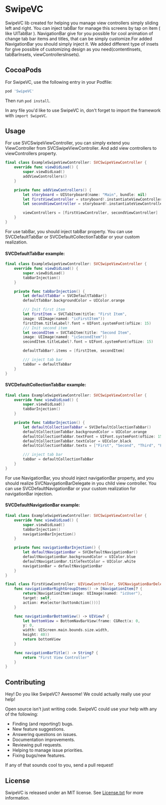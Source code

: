 # SwipeVC

SwipeVC lib created for helping you manage view controllers simply sliding left and right.
You can inject tabBar for manage this screens by tap on item ( like UITabBar ).
NavigationBar give for you possible for cool animation of change tab bar items and titles, that can be simply customize.For added NavigationBar you should simply inject it.
We added different type of insets for give possible of customizing design as you need(contentInsets, tabBarInsets, viewControllersInsets).

## CocoaPods

For SwipeVC, use the following entry in your Podfile:

```rb
pod 'SwipeVC'
```

Then run `pod install`.

In any file you'd like to use SwipeVC in, don't forget to
import the framework with `import SwipeVC`.

## Usage

For use SVCSwipeViewController, you can simply extend you ViewController from SVCSwipeViewController. And add view controllers to viewControllers property.

```swift
final class ExampleSwipeViewController: SVCSwipeViewController {
    override func viewDidLoad() {
        super.viewDidLoad()
        addViewControllers()
    }

    private func addViewControllers() {
        let storyboard = UIStoryboard(name: "Main", bundle: nil)
        let firstViewController = storyboard!.instantiateViewController(withIdentifier: "FirstViewController") as! FirstViewController
        let secondViewController = storyboard!.instantiateViewController(withIdentifier: "SecondViewController") as! SecondViewController

        viewControllers = [firstViewController, secondViewController]
    }
}
```
For use tabBar, you should inject tabBar property. You can use SVCDefaultTabBar or SVCDefaultCollectionTabBar or your custom realization.

#### SVCDefaultTabBar example:
```swift
final class ExampleSwipeViewController: SVCSwipeViewController {
    override func viewDidLoad() {
        super.viewDidLoad()
        tabBarInjection()
    }

    private func tabBarInjection() {
        let defaultTabBar = SVCDefaultTabBar()
        defaultTabBar.backgroundColor = UIColor.orange

        /// Init first item
        let firstItem = SVCTabItem(title: "First Item",
        image: UIImage(named: "icFirstItem"))
        firstItem.titleLabel?.font = UIFont.systemFont(ofSize: 15)
        /// Init second item
        let secondItem = SVCTabItem(title: "Second Item",
        image: UIImage(named: "icSecondItem"))
        secondItem.titleLabel?.font = UIFont.systemFont(ofSize: 15)

        defaultTabBar?.items = [firstItem, secondItem]

        /// inject tab bar
        tabBar = defaultTabBar
    }
}
```

#### SVCDefaultCollectionTabBar example:
```swift
final class ExampleSwipeViewController: SVCSwipeViewController {
    override func viewDidLoad() {
        super.viewDidLoad()
        tabBarInjection()
    }

    private func tabBarInjection() {
        let defaultCollectionTabBar = SVCDefaultCollectionTabBar()
        defaultCollectionTabBar.backgroundColor = UIColor.orange
        defaultCollectionTabBar.textFont = UIFont.systemFont(ofSize: 15)
        defaultCollectionTabBar.textColor = UIColor.black
        defaultCollectionTabBar.texts = ["First", "Second", "Third", "Fourth"]

        /// inject tab bar
        tabBar = defaultCollectionTabBar
    }
}
```
For use NavigationBar, you should inject navigationBar property,  and you should realize SVCNavigationBarDelegate in you child view controller. You can use SVCDefaultNavigationBar or your custom realization for navigationBar injection.

#### SVCDefaultNavigationBar example:
```swift
final class ExampleSwipeViewController: SVCSwipeViewController {
    override func viewDidLoad() {
        super.viewDidLoad()
        tabBarInjection()
        navigationBarInjection()
    }

    private func navigationBarInjection() {
        let defaultNavigationBar = SVCDefaultNavigationBar()
        defaultNavigationBar.backgroundColor = UIColor.blue
        defaultNavigationBar.titleTextColor = UIColor.white
        navigationBar = defaultNavigationBar
    }
}

final class FirstViewController: UIViewController, SVCNavigationBarDelegate {
    func navigationBarRightGroupItems() -> [NavigationItem]? {
        return[NavigationItem(image: UIImage(named: "icUser"),
        target: self,
        action: #selector(buttonAction()))]
    }

    func navigationBarBottomView() -> UIView? {
        let bottomView = BottomNavBarView(frame: CGRect(x: 0,
        y: 0,
        width: UIScreen.main.bounds.size.width,
        height: 40))
        return bottomView
    }

    func navigationBarTitle() -> String? {
        return "First View Controller"
    }
}
```

## Contributing

Hey! Do you like SwipeVC? Awesome! We could actually really use your help!

Open source isn't just writing code. SwipeVC could use your help with any of the
following:

- Finding (and reporting!) bugs.
- New feature suggestions.
- Answering questions on issues.
- Documentation improvements.
- Reviewing pull requests.
- Helping to manage issue priorities.
- Fixing bugs/new features.

If any of that sounds cool to you, send a pull request!

## License

SwipeVC is released under an MIT license. See [License.txt](License.txt) for more information.
